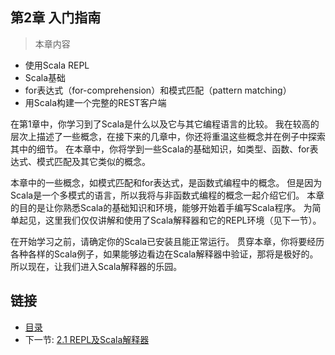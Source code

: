## 第2章 入门指南

>本章内容
- 使用Scala REPL
- Scala基础
- for表达式（for-comprehension）和模式匹配（pattern matching）
- 用Scala构建一个完整的REST客户端

在第1章中，你学习到了Scala是什么以及它与其它编程语言的比较。
我在较高的层次上描述了一些概念，在接下来的几章中，你还将重温这些概念并在例子中探索其中的细节。
在本章中，你将学到一些Scala的基础知识，如类型、函数、for表达式、模式匹配及其它类似的概念。

本章中的一些概念，如模式匹配和for表达式，是函数式编程中的概念。
但是因为Scala是一个多模式的语言，所以我将与非函数式编程的概念一起介绍它们。
本章的目的是让你熟悉Scala的基础知识和环境，能够开始着手编写Scala程序。
为简单起见，这里我们仅仅讲解和使用了Scala解释器和它的REPL环境（见下一节）。

在开始学习之前，请确定你的Scala已安装且能正常运行。
贯穿本章，你将要经历各种各样的Scala例子，如果能够边看边在Scala解释器中验证，那将是极好的。
所以现在，让我们进入Scala解释器的乐园。


## 链接
- [目录](../README.md)
- 下一节: [2.1 REPL及Scala解释器](1.2.1.md)
